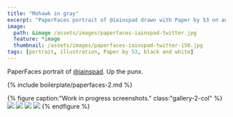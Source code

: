 ```yaml
---
title: "Mohawk in gray"
excerpt: "PaperFaces portrait of @iainspad drawn with Paper by 53 on an iPad."
image: 
  path: &image /assets/images/paperfaces-iainspad-twitter.jpg 
  feature: *image
  thumbnail: /assets/images/paperfaces-iainspad-twitter-150.jpg
tags: [portrait, illustration, Paper by 53, black and white]
---
```


PaperFaces portrait of [@iainspad](https://twitter.com/iainspad). Up the punx.

{% include boilerplate/paperfaces-2.md %}

{% figure caption:"Work in progress screenshots." class:"gallery-2-col" %}
[![](/assets/images/paperfaces-iainspad-process-1-600.jpg)](/assets/images/paperfaces-iainspad-process-1-lg.jpg)
[![](/assets/images/paperfaces-iainspad-process-2-600.jpg)](/assets/images/paperfaces-iainspad-process-2-lg.jpg)
[![](/assets/images/paperfaces-iainspad-process-3-600.jpg)](/assets/images/paperfaces-iainspad-process-3-lg.jpg)
[![](/assets/images/paperfaces-iainspad-process-4-600.jpg)](/assets/images/paperfaces-iainspad-process-4-lg.jpg)
{% endfigure %}
